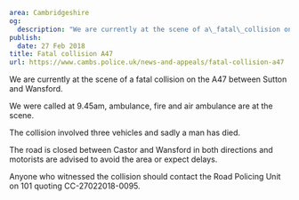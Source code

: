 ```yaml
area: Cambridgeshire
og:
  description: "We are currently at the scene of a\_fatal\_collision on the A47 between Sutton and Wansford."
publish:
  date: 27 Feb 2018
title: Fatal collision A47
url: https://www.cambs.police.uk/news-and-appeals/fatal-collision-a47
```

We are currently at the scene of a fatal collision on the A47 between Sutton and Wansford.

We were called at 9.45am, ambulance, fire and air ambulance are at the scene.

The collision involved three vehicles and sadly a man has died.

The road is closed between Castor and Wansford in both directions and motorists are advised to avoid the area or expect delays.

Anyone who witnessed the collision should contact the Road Policing Unit on 101 quoting CC-27022018-0095.
